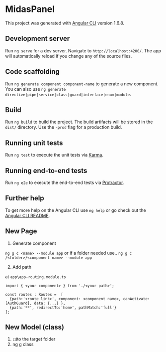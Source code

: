 # MidasPanel

This project was generated with [Angular CLI](https://github.com/angular/angular-cli) version 1.6.8.

## Development server

Run `ng serve` for a dev server. Navigate to `http://localhost:4200/`. The app will automatically reload if you change any of the source files.

## Code scaffolding

Run `ng generate component component-name` to generate a new component. You can also use `ng generate directive|pipe|service|class|guard|interface|enum|module`.

## Build

Run `ng build` to build the project. The build artifacts will be stored in the `dist/` directory. Use the `-prod` flag for a production build.

## Running unit tests

Run `ng test` to execute the unit tests via [Karma](https://karma-runner.github.io).

## Running end-to-end tests

Run `ng e2e` to execute the end-to-end tests via [Protractor](http://www.protractortest.org/).

## Further help

To get more help on the Angular CLI use `ng help` or go check out the [Angular CLI README](https://github.com/angular/angular-cli/blob/master/README.md).

## New Page

1. Generate component

``ng g c <name> --module app``
or if a folder needed use..
``ng g c /<folder>/<component name> --module app``

2. Add path

at `app\app-routing.module.ts`

`import { <your component> } from './<your path>';`

```
const routes : Routes =  [
  {path:'<route link>', component: <component name>, canActivate: [AuthGuard], data: {...} },
  {path:'**', redirectTo:'home', pathMatch:'full'}
];
```


## New Model (class)

1. `cd`to the target folder
2. ng g class <name>

